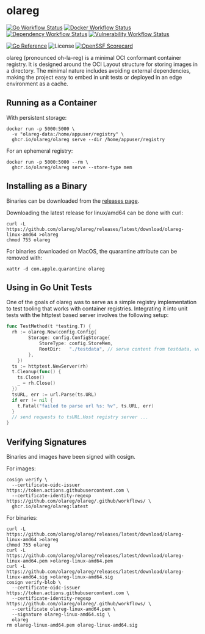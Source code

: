 # olareg

[![Go Workflow Status](https://img.shields.io/github/actions/workflow/status/olareg/olareg/go.yml?branch=main&label=Go%20build)](https://github.com/olareg/olareg/actions/workflows/go.yml)
[![Docker Workflow Status](https://img.shields.io/github/actions/workflow/status/olareg/olareg/docker.yml?branch=main&label=Docker%20build)](https://github.com/olareg/olareg/actions/workflows/docker.yml)
[![Dependency Workflow Status](https://img.shields.io/github/actions/workflow/status/olareg/olareg/version-check.yml?branch=main&label=Dependency%20check)](https://github.com/olareg/olareg/actions/workflows/version-check.yml)
[![Vulnerability Workflow Status](https://img.shields.io/github/actions/workflow/status/olareg/olareg/vulnscans.yml?branch=main&label=Vulnerability%20check)](https://github.com/olareg/olareg/actions/workflows/vulnscans.yml)

[![Go Reference](https://pkg.go.dev/badge/github.com/olareg/olareg.svg)](https://pkg.go.dev/github.com/olareg/olareg)
![License](https://img.shields.io/github/license/olareg/olareg)
[![OpenSSF Scorecard](https://api.securityscorecards.dev/projects/github.com/olareg/olareg/badge)](https://securityscorecards.dev/viewer/?uri=github.com/olareg/olareg)

olareg (pronounced oh-la-reg) is a minimal OCI conformant container registry.
It is designed around the OCI Layout structure for storing images in a directory.
The minimal nature includes avoiding external dependencies, making the project easy to embed in unit tests or deployed in an edge environment as a cache.

## Running as a Container

With persistent storage:

```shell
docker run -p 5000:5000 \
  -v "olareg-data:/home/appuser/registry" \
  ghcr.io/olareg/olareg serve --dir /home/appuser/registry
```

For an ephemeral registry:

```shell
docker run -p 5000:5000 --rm \
  ghcr.io/olareg/olareg serve --store-type mem
```

## Installing as a Binary

Binaries can be downloaded from the [releases page](https://github.com/olareg/olareg/releases).

Downloading the latest release for linux/amd64 can be done with curl:

```shell
curl -L https://github.com/olareg/olareg/releases/latest/download/olareg-linux-amd64 >olareg
chmod 755 olareg
```

For binaries downloaded on MacOS, the quarantine attribute can be removed with:

```shell
xattr -d com.apple.quarantine olareg
```

## Using in Go Unit Tests

One of the goals of olareg was to serve as a simple registry implementation to test tooling that works with container registries.
Integrating it into unit tests with the httptest based server involves the following setup:

```go
func TestMethod(t *testing.T) {
  rh := olareg.New(config.Config{
		Storage: config.ConfigStorage{
			StoreType: config.StoreMem,
			RootDir:   "./testdata", // serve content from testdata, writes only apply to memory
		},
	})
  ts := httptest.NewServer(rh)
  t.Cleanup(func() {
    ts.Close()
    _ = rh.Close()
  })
  tsURL, err := url.Parse(ts.URL)
  if err != nil {
    t.Fatal("failed to parse url %s: %v", ts.URL, err)
  }
  // send requests to tsURL.Host registry server ...
}
```

## Verifying Signatures

Binaries and images have been signed with cosign.

For images:

```shell
cosign verify \
  --certificate-oidc-issuer https://token.actions.githubusercontent.com \
  --certificate-identity-regexp https://github.com/olareg/olareg/.github/workflows/ \
  ghcr.io/olareg/olareg:latest
```

For binaries:

```shell
curl -L https://github.com/olareg/olareg/releases/latest/download/olareg-linux-amd64 >olareg
chmod 755 olareg
curl -L https://github.com/olareg/olareg/releases/latest/download/olareg-linux-amd64.pem >olareg-linux-amd64.pem
curl -L https://github.com/olareg/olareg/releases/latest/download/olareg-linux-amd64.sig >olareg-linux-amd64.sig
cosign verify-blob \
  --certificate-oidc-issuer https://token.actions.githubusercontent.com \
  --certificate-identity-regexp https://github.com/olareg/olareg/.github/workflows/ \
  --certificate olareg-linux-amd64.pem \
  --signature olareg-linux-amd64.sig \
  olareg
rm olareg-linux-amd64.pem olareg-linux-amd64.sig
```
